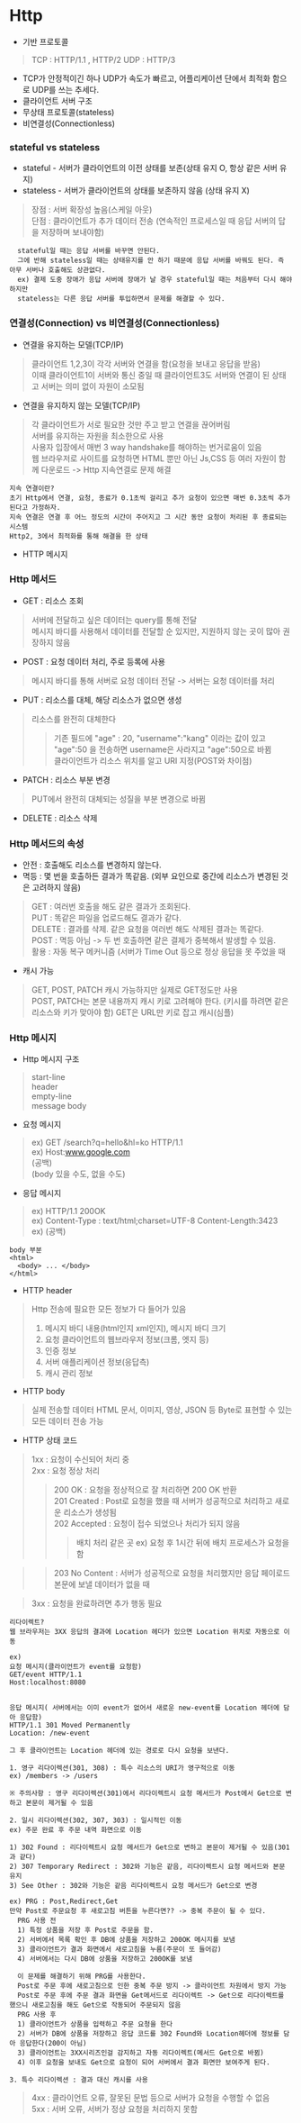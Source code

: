 # Http
- 기반 프로토콜
> TCP : HTTP/1.1 ,  HTTP/2
> UDP : HTTP/3
- TCP가 안정적이긴 하나 UDP가 속도가 빠르고, 어플리케이션 단에서 최적화 함으로 UDP를 쓰는 추세다.
- 클라이언트 서버 구조
- 무상태 프로토콜(stateless)
- 비연결성(Connectionless)
### stateful vs stateless
- stateful - 서버가 클라이언트의 이전 상태를 보존(상태 유지 O, 항상 같은 서버 유지)<br/>
- stateless - 서버가 클라이언트의 상태를 보존하지 않음 (상태 유지 X) <br/>
> 장점 : 서버 확장성 높음(스케일 아웃)<br/>
> 단점 : 클라이언트가 추가 데이터 전송 (연속적인 프로세스일 때 응답 서버의 답을 저장하며 보내야함)
```
  stateful일 때는 응답 서버를 바꾸면 안된다.
  그에 반해 stateless일 때는 상태유지를 안 하기 때문에 응답 서버를 바꿔도 된다. 즉 아무 서버나 호출해도 상관없다.
  ex) 결제 도중 장애가 응답 서버에 장애가 날 경우 stateful일 때는 처음부터 다시 해야 하지만
  stateless는 다른 응답 서버를 투입하면서 문제를 해결할 수 있다.
```

### 연결성(Connection) vs 비연결성(Connectionless)
 - 연결을 유지하는 모델(TCP/IP)
 > 클라이언트 1,2,3이 각각 서버와 연결을 함(요청을 보내고 응답을 받음)<br/>
 > 이때 클라이언트1이 서버와 통신 중일 때 클라이언트3도 서버와 연결이 된 상태고 서버는 의미 없이 자원이 소모됨<br/>

- 연결을 유지하지 않는 모델(TCP/IP)
> 각 클라이언트가 서로 필요한 것만 주고 받고 연결을 끊어버림<br/>
> 서버를 유지하는 자원을 최소한으로 사용<br/>
> 사용자 입장에서 매번 3 way handshake를 해야하는 번거로움이 있음<br/>
> 웹 브라우저로 사이트를 요청하면 HTML 뿐만 아닌 Js,CSS 등 여러 자원이 함께 다운로드 -> Http 지속연결로 문제 해결 <br/>
```
지속 연결이란?
초기 Http에서 연결, 요청, 종료가 0.1초씩 걸리고 추가 요청이 있으면 매번 0.3초씩 추가된다고 가정하자.
지속 연결은 연결 후 어느 정도의 시간이 주어지고 그 시간 동안 요청이 처리된 후 종료되는 시스템
Http2, 3에서 최적화를 통해 해결을 한 상태
```
- HTTP 메시지
### Http 메서드
- GET : 리소스 조회
> 서버에 전달하고 싶은 데이터는 query를 통해 전달<br/>
> 메시지 바디를 사용해서 데이터를 전달할 순 있지만, 지원하지 않는 곳이 많아 권장하지 않음<br/>
- POST : 요청 데이터 처리, 주로 등록에 사용
> 메시지 바디를 통해 서버로 요청 데이터 전달 -> 서버는 요청 데이터를 처리<br/>
- PUT : 리소스를 대체, 해당 리소스가 없으면 생성
> 리소스를 완전히 대체한다
> > 기존 필드에 "age" : 20, "username":"kang" 이라는 값이 있고 <br/>
> > "age":50 을 전송하면 username은 사라지고 "age":50으로 바뀜 <br/>
> 클라이언트가 리소스 위치를 알고 URI 지정(POST와 차이점)
- PATCH : 리소스 부분 변경
> PUT에서 완전히 대체되는 성질을 부분 변경으로 바뀜
- DELETE : 리소스 삭제
### Http 메서드의 속성
- 안전 : 호출해도 리소스를 변경하지 않는다.
- 멱등 : 몇 번을 호출하든 결과가 똑같음. (외부 요인으로 중간에 리소스가 변경된 것은 고려하지 않음)
> GET : 여러번 호출을 해도 같은 결과가 조회된다.<br/>
> PUT : 똑같은 파일을 업로드해도 결과가 같다.<br/>
> DELETE : 결과를 삭제. 같은 요청을 여러번 해도 삭제된 결과는 똑같다.<br/>
> POST : 멱등 아님 -> 두 번 호출하면 같은 결제가 중복해서 발생할 수 있음. <br/>
> 활용 : 자동 복구 메커니즘 (서버가 Time Out 등으로 정상 응답을 못 주었을 때 <br/>
- 캐시 가능
> GET, POST, PATCH 캐시 가능하지만 실제로 GET정도만 사용<br/>
> POST, PATCH는 본문 내용까지 캐시 키로 고려해야 한다. (키시를 하려면 같은 리소스와 키가 맞아야 함)
> GET은 URL만 키로 잡고 캐시(심플)

### Http 메시지
- Http 메시지 구조
> start-line <br/>
> header     <br/>
> empty-line <br/>
> message body <br/>

- 요청 메시지
> ex) GET /search?q=hello&hl=ko HTTP/1.1<br/>
> ex) Host:www.google.com<br/>
> (공백)<br/>
> (body 있을 수도, 없을 수도)

- 응답 메시지
> ex) HTTP/1.1 200OK<br/>
> ex) Content-Type : text/html;charset=UTF-8 Content-Length:3423<br/>
> ex) (공백) <br/>
```
body 부분
<html> 
  <body> ... </body> 
</html>
```

- HTTP header
> Http 전송에 필요한 모든 정보가 다 들어가 있음 <br/>
> 1. 메시지 바디 내용(html인지 xml인지), 메시지 바디 크기<br/>
> 2. 요청 클라이언트의 웹브라우저 정보(크롬, 엣지 등)<br/>
> 3. 인증 정보<br/>
> 4. 서버 애플리케이션 정보(응답측)<br/>
> 5. 캐시 관리 정보

- HTTP body
> 실제 전송할 데이터
> HTML 문서, 이미지, 영상, JSON 등 Byte로 표현할 수 있는 모든 데이터 전송 가능 <br/>
- HTTP 상태 코드
> 1xx : 요청이 수신되어 처리 중<br/>
> 2xx : 요청 정상 처리<br/>
> > 200 OK : 요청을 정상적으로 잘 처리하면 200 OK 반환<br/>
> > 201 Created : Post로 요청을 했을 때 서버가 성공적으로 처리하고 새로운 리소스가 생성됨 <br/>
> > 202 Accepted : 요청이 접수 되었으나 처리가 되지 않음 <br/>
> > > 배치 처리 같은 곳 ex) 요청 후 1시간 뒤에 배치 프로세스가 요청을 함 <br/>

> > 203 No Content : 서버가 성공적으로 요청을 처리했지만 응답 페이로드 본문에 보낼 데이터가 없을 때 <br/>

> 3xx : 요청을 완료하려면 추가 행동 필요<br/>
```
리다이렉트?
웹 브라우저는 3XX 응답의 결과에 Location 헤더가 있으면 Location 위치로 자동으로 이동

ex)
요청 메시지(클라이언트가 event를 요청함)
GET/event HTTP/1.1
Host:localhost:8080


응답 메시지( 서버에서는 이미 event가 없어서 새로운 new-event를 Location 헤더에 담아 응답함)
HTTP/1.1 301 Moved Permanently
Location: /new-event

그 후 클라이언트는 Location 헤더에 있는 경로로 다시 요청을 보낸다.

1. 영구 리다이렉션(301, 308) : 특수 리소스의 URI가 영구적으로 이동
ex) /members -> /users

※ 주의사항 : 영구 리다이렉션(301)에서 리다이렉트시 요청 메서드가 Post에서 Get으로 변하고 본문이 제거될 수 있음

2. 일시 리다이렉션(302, 307, 303) : 일시적인 이동
ex) 주문 완료 후 주문 내역 화면으로 이동

1) 302 Found : 리다이렉트시 요청 메서드가 Get으로 변하고 본문이 제거될 수 있음(301과 같다)
2) 307 Temporary Redirect : 302와 기능은 같음, 리다이렉트시 요청 메서드와 본문 유지
3) See Other : 302와 기능은 같음 리다이렉트시 요청 메서드가 Get으로 변경

ex) PRG : Post,Redirect,Get
만약 Post로 주문요청 후 새로고침 버튼을 누른다면?? -> 중복 주문이 될 수 있다.
  PRG 사용 전
  1) 특정 상품을 저장 후 Post로 주문을 함.
  2) 서버에서 목록 확인 후 DB에 상품을 저장하고 200OK 메시지를 보냄
  3) 클라이언트가 결과 화면에서 새로고침을 누름(주문이 또 들어감)
  4) 서버에서는 다시 DB에 상품을 저장하고 200OK를 보냄
  
  이 문제를 해결하기 위해 PRG를 사용한다.
  Post로 주문 후에 새로고침으로 인한 중복 주문 방지 -> 클라이언트 차원에서 방지 가능
  Post로 주문 후에 주문 결과 화면을 Get메서드로 리다이렉트 -> Get으로 리다이렉트를 했으니 새로고침을 해도 Get으로 작동되어 주문되지 않음
  PRG 사용 후
  1) 클라이언트가 상품을 입력하고 주문 요청을 한다
  2) 서버가 DB에 상품을 저장하고 응답 코드를 302 Found와 Location헤더에 정보를 담아 응답한다(200이 아님)
  3) 클라이언트는 3XX시리즈인걸 감지하고 자동 리다이렉트(메서드 Get으로 바뀜)
  4) 이후 요청을 보내도 Get으로 요청이 되어 서버에서 결과 화면만 보여주게 된다.
  
3. 특수 리다이렉션 : 결과 대신 캐시를 사용
```
> 4xx : 클라이언트 오류, 잘못된 문법 등으로 서버가 요청을 수행할 수 없음<br/>
> 5xx : 서버 오류, 서버가 정상 요청을 처리하지 못함<br/>


